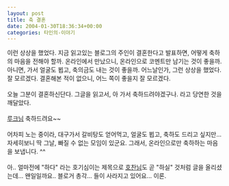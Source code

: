 ```yaml
---
layout: post
title: 축 결혼
date: 2004-01-30T18:36:34+00:00
categories: 타인의-이야기
---
```

이런 상상을 했었다. 지금 읽고있는 블로그의 주인이 결혼한다고 발표하면, 어떻게 축하의 마음을 전해야 할까. 온라인에서 만났으니, 온라인으로 코멘트만 남기는 것이 좋을까. 아니면, 가서 얼굴도 뵙고, 축의금도 내는 것이 좋을까. 어느날인가, 그런 상상을 했었다. 잘 모르겠다. 결혼해본 적이 없으니, 어느 쪽이 좋을지 잘 모르겠다. <br /><br />오늘 그분이 결혼하신단다. 그글을 읽고서, 아 가서 축하드려야겠구나. 라고 당연한 것을 깨달았다.<br /><br /><a href="http://cyana.woweb.net/eh/archives/000412.html" target=bb>루크님</a> 축하드려요~~<br /><br />어차피 노는 중이라, 대구가서 갈비탕도 얻어먹고, 얼굴도 뵙고, 축하도 드리고 싶지만... 자세히보니 딱 그날, 빠질 수 없는 모임이 있군요. 그래서, 온라인으로만 축하하는 마음을 보냅니다. ^^<br /><br />아.. 얼마전에 "하다" 라는 호기심이는 제목으로 <a href="http://hochan.net/archives/2004/01/24@11:58AM.html" target=bb>호찬님</a>도 곧 "하실" 것처럼 글을 올리셨는데... 왠일일까요.. 블로거 총각... 들이 사라지고 있어요... 이론.
